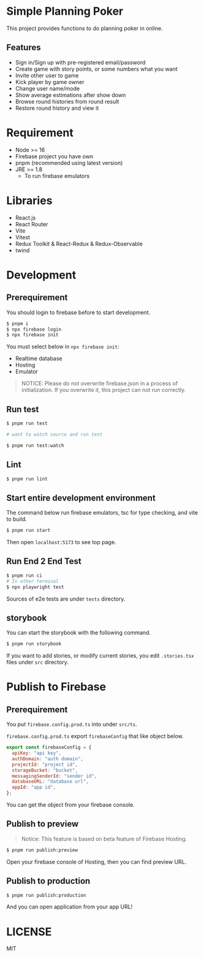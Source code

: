 # Simple Planning Poker #
This project provides functions to do planning poker in online.

## Features ##

- Sign in/Sign up with pre-registered email/password
- Create game with story points, or some numbers what you want
- Invite other user to game
- Kick player by game owner
- Change user name/mode
- Show average estimations after show down
- Browse round histories from round result
- Restore round history and view it

# Requirement #

- Node >= 16
- Firebase project you have own
- pnpm (recommended using latest version)
- JRE >= 1.8
  - To run firebase emulators

# Libraries #

- React.js
- React Router
- Vite
- Vitest
- Redux Toolkit & React-Redux & Redux-Observable
- twind

# Development #

## Prerequirement ##
You should login to firebase before to start development.

```sh
$ pnpm i
$ npx firebase login
$ npx firebase init
```

You must select below in `npx firebase init`:

- Realtime database
- Hosting
- Emulator

> NOTICE: Please do not overwrite firebase.json in a process of initialization. If you overwrite it, this project can not run correctly.

## Run test ##

```sh
$ pnpm run test

# want to watch source and run test

$ pnpm run test:watch
```

## Lint ##

```sh
$ pnpm run lint
```

## Start entire development environment ##

The command below run firebase emulators, tsc for type checking, and vite to build.

```sh
$ pnpm run start
```

Then open `localhost:5173` to see top page.

## Run End 2 End Test ##

```sh
$ pnpm run ci
# In other terminal
$ npx playwright test
```

Sources of e2e tests are under `tests` directory.

## storybook ##

You can start the storybook with the following command.

```sh
$ pnpm run storybook
```

If you want to add stories, or modify current stories, you edit `.stories.tsx` files under `src` directory.

# Publish to Firebase #

## Prerequirement ##
You put `firebase.config.prod.ts` into under `src/ts`.

`firebase.config.prod.ts` export `firebaseConfig` that like object below.

```javascript
export const firebaseConfig = {
  apiKey: "api key",
  authDomain: "auth domain",
  projectId: "project id",
  storageBucket: "bucket",
  messagingSenderId: "sender id",
  databaseURL: "database url",
  appId: "app id",
};
```

You can get the object from your firebase console.

## Publish to preview ##

> Notice: This feature is based on beta feature of Firebase Hosting.

```sh
$ pnpm run publish:preview
```

Open your firebase console of Hosting, then you can find preview URL.

## Publish to production ##

```sh
$ pnpm run publish:production
```

And you can open application from your app URL!

# LICENSE #
MIT
